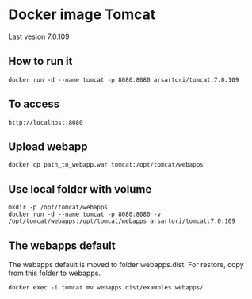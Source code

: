 # Docker image Tomcat
Last vesion 7.0.109

## How to run it

```
docker run -d --name tomcat -p 8080:8080 arsartori/tomcat:7.0.109
```

## To access

```
http://localhost:8080
```

## Upload webapp

```
docker cp path_to_webapp.war tomcat:/opt/tomcat/webapps
```

## Use local folder with volume

```
mkdir -p /opt/tomcat/webapps
docker run -d --name tomcat -p 8080:8080 -v /opt/tomcat/webapps:/opt/tomcat/webapps arsartori/tomcat:7.0.109
```

## The webapps default
The webapps default is moved to folder webapps.dist. For restore, copy from this folder to webapps.
```
docker exec -i tomcat mv webapps.dist/examples webapps/
```
